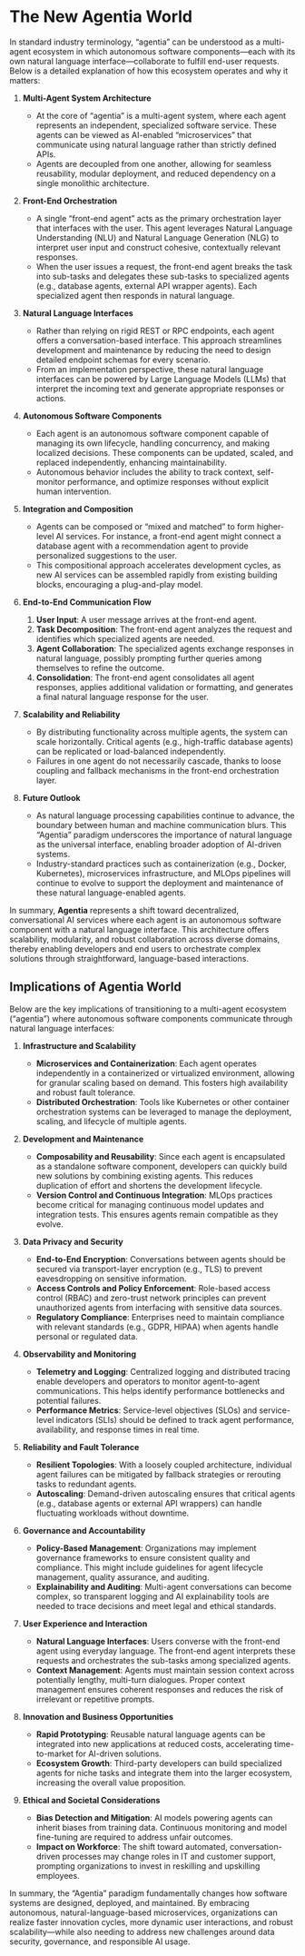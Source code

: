# The New Agentia World

In standard industry terminology, “agentia” can be understood as a multi-agent ecosystem in which autonomous software components—each with its own natural language interface—collaborate to fulfill end-user requests. Below is a detailed explanation of how this ecosystem operates and why it matters:

1. **Multi-Agent System Architecture**  
   - At the core of “agentia” is a multi-agent system, where each agent represents an independent, specialized software service. These agents can be viewed as AI-enabled “microservices” that communicate using natural language rather than strictly defined APIs.  
   - Agents are decoupled from one another, allowing for seamless reusability, modular deployment, and reduced dependency on a single monolithic architecture.

2. **Front-End Orchestration**  
   - A single “front-end agent” acts as the primary orchestration layer that interfaces with the user. This agent leverages Natural Language Understanding (NLU) and Natural Language Generation (NLG) to interpret user input and construct cohesive, contextually relevant responses.  
   - When the user issues a request, the front-end agent breaks the task into sub-tasks and delegates these sub-tasks to specialized agents (e.g., database agents, external API wrapper agents). Each specialized agent then responds in natural language.

3. **Natural Language Interfaces**  
   - Rather than relying on rigid REST or RPC endpoints, each agent offers a conversation-based interface. This approach streamlines development and maintenance by reducing the need to design detailed endpoint schemas for every scenario.  
   - From an implementation perspective, these natural language interfaces can be powered by Large Language Models (LLMs) that interpret the incoming text and generate appropriate responses or actions.

4. **Autonomous Software Components**  
   - Each agent is an autonomous software component capable of managing its own lifecycle, handling concurrency, and making localized decisions. These components can be updated, scaled, and replaced independently, enhancing maintainability.  
   - Autonomous behavior includes the ability to track context, self-monitor performance, and optimize responses without explicit human intervention.

5. **Integration and Composition**  
   - Agents can be composed or “mixed and matched” to form higher-level AI services. For instance, a front-end agent might connect a database agent with a recommendation agent to provide personalized suggestions to the user.  
   - This compositional approach accelerates development cycles, as new AI services can be assembled rapidly from existing building blocks, encouraging a plug-and-play model.

6. **End-to-End Communication Flow**  
   1. **User Input**: A user message arrives at the front-end agent.  
   2. **Task Decomposition**: The front-end agent analyzes the request and identifies which specialized agents are needed.  
   3. **Agent Collaboration**: The specialized agents exchange responses in natural language, possibly prompting further queries among themselves to refine the outcome.  
   4. **Consolidation**: The front-end agent consolidates all agent responses, applies additional validation or formatting, and generates a final natural language response for the user.

7. **Scalability and Reliability**  
   - By distributing functionality across multiple agents, the system can scale horizontally. Critical agents (e.g., high-traffic database agents) can be replicated or load-balanced independently.  
   - Failures in one agent do not necessarily cascade, thanks to loose coupling and fallback mechanisms in the front-end orchestration layer.

8. **Future Outlook**  
   - As natural language processing capabilities continue to advance, the boundary between human and machine communication blurs. This “Agentia” paradigm underscores the importance of natural language as the universal interface, enabling broader adoption of AI-driven systems.  
   - Industry-standard practices such as containerization (e.g., Docker, Kubernetes), microservices infrastructure, and MLOps pipelines will continue to evolve to support the deployment and maintenance of these natural language-enabled agents.

In summary, **Agentia** represents a shift toward decentralized, conversational AI services where each agent is an autonomous software component with a natural language interface. This architecture offers scalability, modularity, and robust collaboration across diverse domains, thereby enabling developers and end users to orchestrate complex solutions through straightforward, language-based interactions.

## Implications of Agentia World

Below are the key implications of transitioning to a multi-agent ecosystem (“agentia”) where autonomous software components communicate through natural language interfaces:

1. **Infrastructure and Scalability**  
   - **Microservices and Containerization**: Each agent operates independently in a containerized or virtualized environment, allowing for granular scaling based on demand. This fosters high availability and robust fault tolerance.  
   - **Distributed Orchestration**: Tools like Kubernetes or other container orchestration systems can be leveraged to manage the deployment, scaling, and lifecycle of multiple agents.

2. **Development and Maintenance**  
   - **Composability and Reusability**: Since each agent is encapsulated as a standalone software component, developers can quickly build new solutions by combining existing agents. This reduces duplication of effort and shortens the development lifecycle.  
   - **Version Control and Continuous Integration**: MLOps practices become critical for managing continuous model updates and integration tests. This ensures agents remain compatible as they evolve.

3. **Data Privacy and Security**  
   - **End-to-End Encryption**: Conversations between agents should be secured via transport-layer encryption (e.g., TLS) to prevent eavesdropping on sensitive information.  
   - **Access Controls and Policy Enforcement**: Role-based access control (RBAC) and zero-trust network principles can prevent unauthorized agents from interfacing with sensitive data sources.  
   - **Regulatory Compliance**: Enterprises need to maintain compliance with relevant standards (e.g., GDPR, HIPAA) when agents handle personal or regulated data.

4. **Observability and Monitoring**  
   - **Telemetry and Logging**: Centralized logging and distributed tracing enable developers and operators to monitor agent-to-agent communications. This helps identify performance bottlenecks and potential failures.  
   - **Performance Metrics**: Service-level objectives (SLOs) and service-level indicators (SLIs) should be defined to track agent performance, availability, and response times in real time.

5. **Reliability and Fault Tolerance**  
   - **Resilient Topologies**: With a loosely coupled architecture, individual agent failures can be mitigated by fallback strategies or rerouting tasks to redundant agents.  
   - **Autoscaling**: Demand-driven autoscaling ensures that critical agents (e.g., database agents or external API wrappers) can handle fluctuating workloads without downtime.

6. **Governance and Accountability**  
   - **Policy-Based Management**: Organizations may implement governance frameworks to ensure consistent quality and compliance. This might include guidelines for agent lifecycle management, quality assurance, and auditing.  
   - **Explainability and Auditing**: Multi-agent conversations can become complex, so transparent logging and AI explainability tools are needed to trace decisions and meet legal and ethical standards.

7. **User Experience and Interaction**  
   - **Natural Language Interfaces**: Users converse with the front-end agent using everyday language. The front-end agent interprets these requests and orchestrates the sub-tasks among specialized agents.  
   - **Context Management**: Agents must maintain session context across potentially lengthy, multi-turn dialogues. Proper context management ensures coherent responses and reduces the risk of irrelevant or repetitive prompts.

8. **Innovation and Business Opportunities**  
   - **Rapid Prototyping**: Reusable natural language agents can be integrated into new applications at reduced costs, accelerating time-to-market for AI-driven solutions.  
   - **Ecosystem Growth**: Third-party developers can build specialized agents for niche tasks and integrate them into the larger ecosystem, increasing the overall value proposition.

9. **Ethical and Societal Considerations**  
   - **Bias Detection and Mitigation**: AI models powering agents can inherit biases from training data. Continuous monitoring and model fine-tuning are required to address unfair outcomes.  
   - **Impact on Workforce**: The shift toward automated, conversation-driven processes may change roles in IT and customer support, prompting organizations to invest in reskilling and upskilling employees.

In summary, the “Agentia” paradigm fundamentally changes how software systems are designed, deployed, and maintained. By embracing autonomous, natural-language-based microservices, organizations can realize faster innovation cycles, more dynamic user interactions, and robust scalability—while also needing to address new challenges around data security, governance, and responsible AI usage.